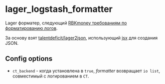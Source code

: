 # lager_logstash_formatter

Lager форматер, следующий [RBKmoney требованиям по форматированию логов](https://github.com/rbkmoney/coredocs/blob/ft/MSPF-79/platform-logging/docs/design/ms/platform/overview.md).

За основу взят [talentdeficit/lager2json](https://github.com/talentdeficit/lager2json), использующий [jsx](https://github.com/talentdeficit/jsx) для создания JSON.

## Config options

* `ct_backend` - когда установлена в `true`, _formatter_ возвращает `io list`, совместимый с логированием в `CT`.

